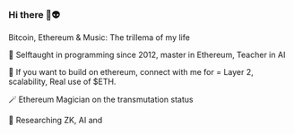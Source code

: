 ### Hi there 👋:alien:
Bitcoin, Ethereum & Music: The trillema of my life

🔭 Selftaught in programming since 2012, master in Ethereum, Teacher in AI 

👯 If you want to build on ethereum, connect with me for = Layer 2, scalability, Real use of $ETH.

:magic_wand: Ethereum Magician on the transmutation status

💬 Researching ZK, AI and 
